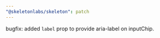 ```yaml
---
"@skeletonlabs/skeleton": patch
---
```


bugfix: added `label` prop to provide aria-label on inputChip.
